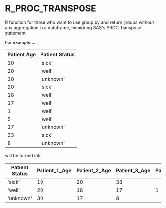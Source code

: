 # R_PROC_TRANSPOSE
R function for those who want to use group by and return groups without any aggregation in a dataframe, mimicking SAS's PROC Transpose statement 

For example.... 

| Patient Age   | Patient Status|
| ------------- | ------------- |
|      10       |     'sick'    |
|      20       |     'well'    |
|      30       |   'unknown'   |
|      20       |     'sick'    |
|      18       |     'well'    |
|      17       |     'well'    |
|      1        |     'well'    |
|      5        |     'well'    |
|      17       |   'unknown'   |
|      33       |     'sick'    |
|      8        |   'unknown'   |

will be turned into 

| Patient Status | Patient_1_Age | Patient_2_Age | Patient_3_Age | Patient_4_Age | Patient_5_Age |
| -------------- | ------------- | ------------- | ------------- | ------------- | ------------- |
|     'sick'     |      10       |      20       |      33       |      <NA>     |      <NA>     |
|     'well'     |      20       |      18       |      17       |      1        |      5        |
|    'unknown'   |      30       |      17       |      8        |      <NA>     |      <NA>     |

